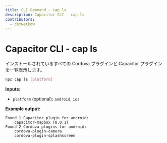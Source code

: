 ```yaml
---
title: CLI Command - cap ls
description: Capacitor CLI - cap ls
contributors:
  - dotNetkow
---
```


# Capacitor CLI - cap ls

インストールされているすべての Cordova プラグインと Capacitor プラグインを一覧表示します。

```bash
npx cap ls [platform]
```

<strong>Inputs:</strong>

- `platform` (optional): `android`, `ios`

<strong>Example output:</strong>

```
Found 1 Capacitor plugin for android:
    capacitor-mapbox (0.0.1)
Found 2 Cordova plugins for android:
    cordova-plugin-camera
    cordova-plugin-splashscreen
```
